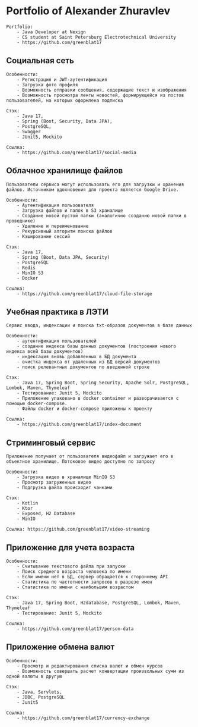 # Portfolio of Alexander Zhuravlev

    Portfolio: 
        - Java Developer at Nexign
        - СS student at Saint Petersburg Electrotechnical University
        - https://github.com/greenblat17


## Социальная сеть
    Особенности:
        - Регистрация и JWT-аутентификация
        - Загрузка фото профиля
        - Возможность отправки сообщения, содержащие текст и изображения
        - Возможность просмотра ленты новостей, формирующейся из постов пользователей, на которых оформлена подписка
    
    Стэк:
        - Java 17, 
        - Spring (Boot, Security, Data JPA),  
        - PostgreSQL, 
        - Swagger
        - JUnit5, Mockito
    
    Ссылка:
        - https://github.com/greenblat17/social-media

## Облачное хранилище файлов
    Пользователи сервиса могут использовать его для загрузки и хранения файлов. Источником вдохновения для проекта является Google Drive.

    Особенности:
        - Аутентификация пользователя
        - Загрузка файлов и папок в S3 храналище
        - Создание новой пустой папки (аналогично созданию новой папки в проводнике)
        - Удаление и переименование
        - Рекурсивный алгоритм поиска файлов
        - Кэширование сессий

    Стэк:
        - Java 17, 
        - Spring (Boot, Data JPA, Security)
        - PostgreSQL
        - Redis
        - MinIO S3
        - Docker

    Ссылка:
        - https://github.com/greenblat17/cloud-file-storage

## Учебная практика в ЛЭТИ
    Сервис ввода, индексации и поиска txt-образов документов в базе данных
    
    Особенности:
        - аутентификация пользователей
        - создание индекса базы данных документов (построения нового индекса всей базы документов)
        - индексация вновь добавленных в БД документа
        - очистка индекса от удаленных из БД версий документов
        - поиск релевантных документов по введенной строке
    
    Стэк:
        - Java 17, Spring Boot, Spring Security, Apache Solr, PostgreSQL, Lombok, Maven, Thymeleaf
        - Тестирование: Junit 5, Mockito
        - Приложение упаковано в docker сontainer и разворачивается с помощью docker-compose.
        - Файлы docker и docker-compose приложены к проекту
    
    Ссылка:
        - https://github.com/greenblat17/index-document

## Стриминговый сервис
    Приложение получает от пользователя видеофайл и загружает его в объектное хранилище. Потоковое видео доступно по запросу

    Особенности:
        - Загрузка видео в храналище MinIO S3
        - Просмотр загруженных видео
        - Подгрузка файла происходит чанками

    Стэк:
        - Kotlin
        - Ktor
        - Exposed, H2 Database
        - MinIO

    Ссылка: https://github.com/greenblat17/video-streaming
    
## Приложение для учета возраста 
    Особенности:
        - Считывание текстового файла при запуске 
        - Поиск среднего возраста человека по имени
        - Если имени нет в БД, сервер обращается к стороннему API
        - Статистика по частотности запросов в разрезе имен
        - Статистика по имени с наибольшим возрастом
    
    Стэк:
        - Java 17, Spring Boot, H2database, PostgreSQL, Lombok, Maven, Thymeleaf
        - Тестирование: Junit 5, Mockito
    
    Ссылка:
        - https://github.com/greenblat17/person-data


## Приложение обмена валют
    Особенности:
        - Просмотр и редактирования списка валют и обмен курсов
        - Возможность совершать расчет конвертации произвольных сумм из одной валюты в другую
    
    Стэк:
        - Java, Servlets, 
        - JDBC, PostgreSQL
        - Junit5
    
    Ссылка:
        - https://github.com/greenblat17/currency-exchange
